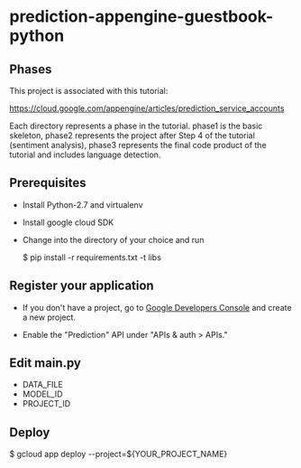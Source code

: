 # prediction-appengine-guestbook-python

## Phases
This project is associated with this tutorial:

https://cloud.google.com/appengine/articles/prediction_service_accounts

Each directory represents a phase in the tutorial. phase1 is the basic skeleton, phase2
represents the project after Step 4 of the tutorial (sentiment analysis), phase3 represents
the final code product of the tutorial and includes language detection.

## Prerequisites

- Install Python-2.7 and virtualenv

- Install google cloud SDK

- Change into the directory of your choice and run

  $ pip install -r requirements.txt -t libs

## Register your application

- If you don't have a project, go to [Google Developers Console][1]
  and create a new project.

- Enable the "Prediction" API under "APIs & auth > APIs."

## Edit main.py

- DATA_FILE
- MODEL_ID
- PROJECT_ID

## Deploy

$ gcloud app deploy --project=${YOUR_PROJECT_NAME}

[1]: https://console.developers.google.com/project
